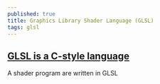 ```yaml
---
published: true
title: Graphics Library Shader Language (GLSL)
tags: glsl
---
```

## [GLSL is a C-style language](http://learnwebgl.brown37.net/12_shader_language/glsl_introduction.html)

A shader program are written in GLSL
